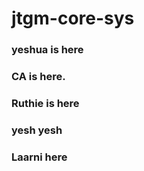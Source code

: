 # jtgm-core-sys

### yeshua is here

### CA is here.

### Ruthie is here



### yesh yesh 

### Laarni here